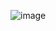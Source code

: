 ![image](https://user-images.githubusercontent.com/71510113/123550142-fe324500-d78d-11eb-9a36-899973309c8d.png)
